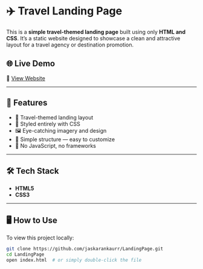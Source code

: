 # ✈️ Travel Landing Page

This is a **simple travel-themed landing page** built using only **HTML and CSS**. It’s a static website designed to showcase a clean and attractive layout for a travel agency or destination promotion.

## 🌐 Live Demo

🔗 [View Website](https://jaskarankaurr.github.io/LandingPage/)

---

## 📌 Features

- 🧳 Travel-themed landing layout
- 🎨 Styled entirely with CSS
- 🖼️ Eye-catching imagery and design
- 📄 Simple structure — easy to customize
- 🚫 No JavaScript, no frameworks

---

## 🛠️ Tech Stack

- **HTML5**
- **CSS3**

---

## 🖥️ How to Use

To view this project locally:

```bash
git clone https://github.com/jaskarankaurr/LandingPage.git
cd LandingPage
open index.html  # or simply double-click the file

